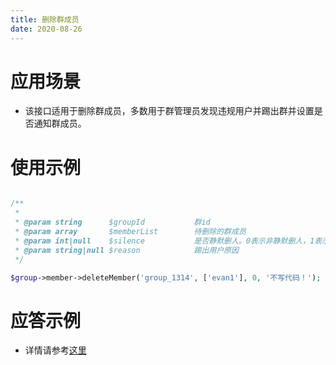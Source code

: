 ```yaml
---
title: 删除群成员
date: 2020-08-26
---
```


# 应用场景

- 该接口适用于删除群成员，多数用于群管理员发现违规用户并踢出群并设置是否通知群成员。

# 使用示例

```php

/**
 *
 * @param string      $groupId           群id
 * @param array       $memberList        待删除的群成员
 * @param int|null    $silence           是否静默删人。0表示非静默删人，1表示静默删人。静默即删除成员时不通知群里所有成员，只通知被删除群成员。不填写该字段时默认为0
 * @param string|null $reason            踢出用户原因
 */

$group->member->deleteMember('group_1314', ['evan1'], 0, '不写代码！');

```

# 应答示例

- 详情请参考[这里](https://cloud.tencent.com/document/product/269/1622)